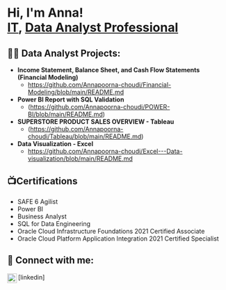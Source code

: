<h1>Hi, I'm Anna! <br/><a href="https://github.com/joshmadakor1">IT</a>, <a href="https://www.linkedin.com/in/annapoornachoudi/">Data Analyst Professional</a></h1>

<h2>👨‍💻 Data Analyst Projects:</h2>

- <b>Income Statement, Balance Sheet, and Cash Flow Statements (Financial Modeling)</b>
  - https://github.com/Annapoorna-choudi/Financial-Modeling/blob/main/README.md
- <b>Power BI Report with SQL Validation</b>
  - (https://github.com/Annapoorna-choudi/POWER-BI/blob/main/README.md)
- <b>SUPERSTORE PRODUCT SALES OVERVIEW - Tableau</b>
  - (https://github.com/Annapoorna-choudi/Tableau/blob/main/README.md)
- <b>Data Visualization - Excel</b>
  - https://github.com/Annapoorna-choudi/Excel---Data-visualization/blob/main/README.md
    
<h2>📺Certifications</h2>

- SAFE 6 Agilist
- Power BI
- Business Analyst
- SQL for Data Engineering
- Oracle Cloud Infrastructure Foundations 2021 Certified Associate
- Oracle Cloud Platform Application Integration 2021 Certified Specialist

<h2> 🤳 Connect with me:</h2>

<img align="left" alt="AnnapoornaCHoudi |LinkedIn" width="22px" src="https://cdn.jsdelivr.net/npm/simple-icons@v3/icons/linkedin.svg" />[linkedin]

<!--
Here are some ideas to get you started:

- 🔭 I’m currently working on ...
- 🌱 I’m currently learning ...
- 👯 I’m looking to collaborate on ...
- 🤔 I’m looking for help with ...
- 💬 Ask me about ...
- 📫 How to reach me: ...
- 😄 Pronouns: ...
- ⚡ Fun fact: ...
-->
